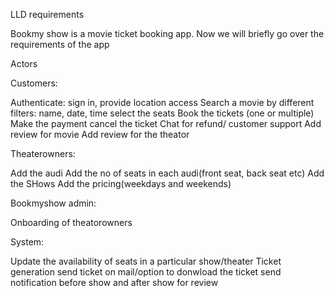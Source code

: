 LLD requirements

Bookmy show is a movie ticket booking app. Now we will briefly go over the requirements of the app

Actors

Customers:

Authenticate: sign in, provide location access
Search a movie by different filters: name, date, time
select the seats
Book the tickets (one or multiple)
Make the payment
cancel the ticket
Chat for refund/  customer support
Add review for movie
Add review for the theator


Theaterowners:

Add the audi
Add the no of seats in each audi(front seat, back seat etc)
Add the SHows
Add the pricing(weekdays and weekends)


Bookmyshow admin:

Onboarding of theatorowners



System:

Update the availability of seats in a particular show/theater
Ticket generation
send ticket on mail/option to donwload the ticket
send notification before show and after show for review





